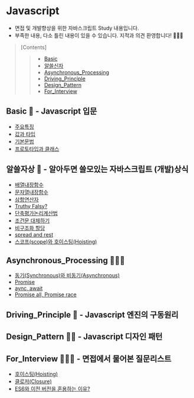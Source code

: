 # Javascript
- 면접 및 개발향상을 위한 자바스크립트 Study 내용입니다.
- 부족한 내용, 다소 틀린 내용이 있을 수 있습니다. 지적과 의견 환영합니다! 🙇🏻‍♀️
>   [Contents]
>   > - [Basic](https://github.com/ss-won/Javascript#basic----javascript-%EC%9E%85%EB%AC%B8)
>   > - [알쓸신자](https://github.com/ss-won/Javascript#%EC%95%8C%EC%93%B8%EC%9E%90%EC%83%81----%EC%95%8C%EC%95%84%EB%91%90%EB%A9%B4-%EC%93%B8%EB%AA%A8%EC%9E%88%EB%8A%94-%EC%9E%90%EB%B0%94%EC%8A%A4%ED%81%AC%EB%A6%BD%ED%8A%B8-%EA%B0%9C%EB%B0%9C%EC%83%81%EC%8B%9D)
>   > - [Asynchronous_Processing](https://github.com/ss-won/Javascript#asynchronous_processing-%EF%B8%8F)
>   > - [Driving_Principle](https://github.com/ss-won/Javascript#driving_principle----javascipt%EC%97%94%EC%A7%84%EC%9D%98-%EA%B5%AC%EB%8F%99%EC%9B%90%EB%A6%AC)
>   > - [Design_Pattern](https://github.com/ss-won/Javascript#design_pattern----javascript-%EB%94%94%EC%9E%90%EC%9D%B8-%ED%8C%A8%ED%84%B4)
>   > - [For_Interview](https://github.com/ss-won/Javascript#for_interview----%EB%A9%B4%EC%A0%91%EC%97%90%EC%84%9C-%EA%BC%AD-%EB%AC%BC%EC%96%B4%EB%B3%B4%EB%8A%94-%EC%98%88%EC%83%81%EC%A7%88%EB%AC%B8%EB%A6%AC%EC%8A%A4%ED%8A%B8)

## Basic 🧠 - Javascript 입문
- [주요특징](https://github.com/ss-won/Javascript/blob/master/Basic/basic.md)
- [값과 타입](https://github.com/ss-won/Javascript/blob/master/Basic/basic2.md)
- [기본문법](https://github.com/ss-won/Javascript/blob/master/Basic/basic3.md)
- [프로토타입과 클래스](https://github.com/ss-won/Javascript/blob/master/Basic/basic4.md)

## 알쓸자상 🧐 - 알아두면 쓸모있는 자바스크립트 (개발)상식
- [배열내장함수](https://github.com/ss-won/Javascript/blob/master/ASSJ/assj1.md)
- [문자열내장함수](https://github.com/ss-won/Javascript/blob/master/ASSJ/assj2.md)
- [삼항연산자](https://github.com/ss-won/Javascript/blob/master/ASSJ/assj3.md)
- [Truthy Falsy?](https://github.com/ss-won/Javascript/blob/master/ASSJ/assj4.md)
- [단축평가논리계산법](https://github.com/ss-won/Javascript/blob/master/ASSJ/assj5.md)
- [조건문 대체하기](https://github.com/ss-won/Javascript/blob/master/ASSJ/assj6.md)
- [비구조화 할당](https://github.com/ss-won/Javascript/blob/master/ASSJ/assj7.md)
- [spread and rest](https://github.com/ss-won/Javascript/blob/master/ASSJ/assj8.md)
- [스코프(scope)와 호이스팅(Hoisting)](https://github.com/ss-won/Javascript/blob/master/ASSJ/assj9.md)

## Asynchronous_Processing 🏃🏻‍♀️
- [동기(Synchronous)와 비동기(Asynchronous)](https://github.com/ss-won/Javascript/blob/master/Asynchronous_Processing/ap1.md)
- [Promise](https://github.com/ss-won/Javascript/blob/master/Asynchronous_Processing/ap2.md)
- [aync, await](https://github.com/ss-won/Javascript/blob/master/Asynchronous_Processing/ap3.md)
- [Promise all, Promise race](https://github.com/ss-won/Javascript/blob/master/Asynchronous_Processing/ap4.md)

## Driving_Principle 👣 - Javascript 엔진의 구동원리

## Design_Pattern ✍🏻 - Javascript 디자인 패턴

## For_Interview 👩🏻‍💻 - 면접에서 물어본 질문리스트
- [호이스팅(Hoisting)]()
- [클로저(Closure)]()
- [ES6와 이전 버전을 혼용하는 이유?]()

